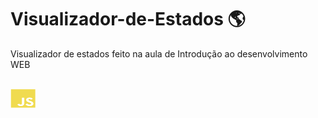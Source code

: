 # Visualizador-de-Estados 🌎
Visualizador de estados feito na aula de Introdução ao desenvolvimento WEB
<div
 style="display: inline_block"><br>
  <img align="center" height="30" width="40" src="https://raw.githubusercontent.com/devicons/devicon/master/icons/javascript/javascript-plain.svg">
</div>

